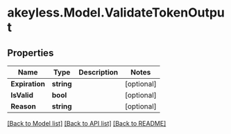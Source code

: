 # akeyless.Model.ValidateTokenOutput
## Properties

Name | Type | Description | Notes
------------ | ------------- | ------------- | -------------
**Expiration** | **string** |  | [optional] 
**IsValid** | **bool** |  | [optional] 
**Reason** | **string** |  | [optional] 

[[Back to Model list]](../README.md#documentation-for-models) [[Back to API list]](../README.md#documentation-for-api-endpoints) [[Back to README]](../README.md)

